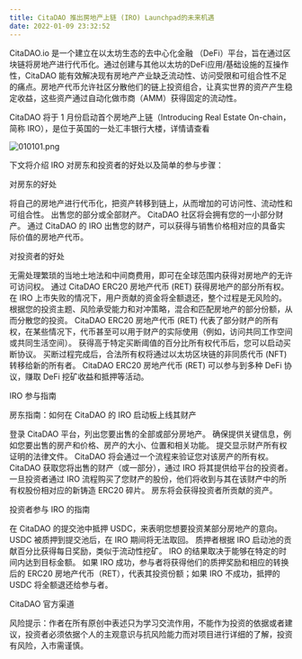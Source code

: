 ```yaml
---
title: CitaDAO 推出房地产上链 (IRO) Launchpad的未来机遇
date: 2022-01-09 23:32:52
---
```

CitaDAO.io 是一个建立在以太坊生态的去中心化金融 （DeFi）平台，旨在通过区块链将房地产进行代币化。通过创建与其他以太坊的DeFi应用/基础设施的互操作性，CitaDAO 能有效解决现有房地产产业缺乏流动性、访问受限和可组合性不足的痛点。房地产代币允许社区分散他们的链上投资组合，让真实世界的资产产生稳定收益，这些资产通过自动化做市商（AMM）获得固定的流动性。

 

CitaDAO 将于 1 月份启动首个房地产上链（Introducing Real Estate On-chain，简称 IRO），是位于英国的一处汇丰银行大楼，详情请查看 

 

![010101.png](https://smartsignature-img.oss-cn-hongkong.aliyuncs.com/article/2022/01/09/2863503ec29881760b0f72a183906c7c.png)


 

下文将介绍 IRO 对房东和投资者的好处以及简单的参与步骤：

 

对房东的好处
 

将自己的房地产进行代币化，把资产转移到链上，从而增加的可访问性、流动性和可组合性。
出售您的部分或全部财产。
CitaDAO 社区将会拥有您的一小部分财产。
通过 CitaDAO 的 IRO 出售您的财产，可以获得与销售价格相对应的具备实际价值的房地产代币。
 

对投资者的好处
 

无需处理繁琐的当地土地法和中间商费用，即可在全球范围内获得对房地产的无许可访问权。
通过 CitaDAO ERC20 房地产代币 (RET) 获得房地产的部分所有权。
在 IRO 上市失败的情况下，用户贡献的资金将全额退还，整个过程是无风险的。
根据您的投资主题、风险承受能力和对冲策略，混合和匹配房地产的部分份额，从而分散您的投资。
CitaDAO ERC20 房地产代币 (RET) 代表了部分财产的所有权，在某些情况下，代币甚至可以用于财产的实际使用（例如，访问共同工作空间或共同生活空间）。
获得高于特定买断阈值的百分比所有权代币后，您可以启动买断协议。
买断过程完成后，合法所有权将通过以太坊区块链的非同质代币 (NFT) 转移给新的所有者。
CitaDAO ERC20 房地产代币 (RET) 可以参与到多种 DeFi 协议，赚取 DeFi 挖矿收益和抵押等活动。
 

IRO 参与指南
 

房东指南：如何在 CitaDAO 的 IRO 启动板上线其财产
 

登录 CitaDAO 平台，列出您要出售的全部或部分房地产。
确保提供关键信息，例如您要出售的房产和价格、房产的大小、位置和相关功能。
提交显示财产所有权证明的法律文件。
CitaDAO 将会通过一个流程来验证您对该房产的所有权。
CitaDAO 获取您将出售的财产（或一部分），通过 IRO 将其提供给平台的投资者。
一旦投资者通过 IRO 流程购买了您财产的股份，他们将收到与其在该财产中的所有权股份相对应的新铸造 ERC20 碎片。
房东将会获得投资者所贡献的资产。
 

投资者参与 IRO 的指南
 

在 CitaDAO 的提交池中抵押 USDC，来表明您想要投资某部分房地产的意向。
USDC 被质押到提交池后，在 IRO 期间将无法取回。
质押者根据 IRO 启动池的贡献百分比获得每日奖励，类似于流动性挖矿。
IRO 的结果取决于能够在特定的时间内达到目标金额。
如果 IRO 成功，参与者将获得他们的质押奖励和相应的转换后的 ERC20 房地产代币（RET），代表其投资份额；如果 IRO 不成功，抵押的 USDC 将全额退还给参与者。
 

CitaDAO 官方渠道





风险提示：作者在所有原创中表述只为学习交流作用，不能作为投资的依据或者建议，投资者必须依据个人的主观意识与抗风险能力而对项目进行详细的了解，投资有风险，入市需谨慎。  